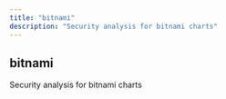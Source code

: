 ```yaml
---
title: "bitnami"
description: "Security analysis for bitnami charts"
---
```


## bitnami

Security analysis for bitnami charts
